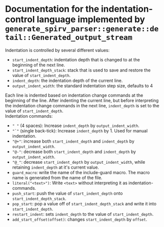 # Documentation for the indentation-control language implemented by `generate_spirv_parser::generate::detail::Generated_output_stream`

Indentation is controlled by several different values:
- `start_indent_depth`: indentation depth that is changed to at the beginning of the next line.
- `start_indent_depth_stack`: stack that is used to save and restore the value of `start_indent_depth`.
- `indent_depth`: the indentation depth of the current line.
- `output_indent_width`: the standard indentation step size, defaults to 4

Each line is indented based on indentation change commands at the beginning of the line. After indenting the current line, but before interpreting the indentation change commands in the next line, `indent_depth` is set to the value of `start_indent_depth`.  
Indentation commands:
- <code style="white-space: pre">"    "</code> (4 spaces): Increase `indent_depth` by `output_indent_width`.
- <code>"\`"</code> (single back-tick): Increase `indent_depth` by 1. Used for manual indentation.
- `"@+"`: increase both `start_indent_depth` and `indent_depth` by `output_indent_width`.
- `"@-"`: decrease both `start_indent_depth` and `indent_depth` by `output_indent_width`.
- `"@_"`: decrease `start_indent_depth` by `output_indent_width`, while retaining `indent_depth` at it's current value.
- `guard_macro`: write the name of the include-guard macro. The macro name is generated from the name of the file.
- `literal("<text>")`: Write `<text>` without interpreting it as indentation-commands.
- `push_start`: push the value of `start_indent_depth` onto `start_indent_depth_stack`.
- `pop_start`: pop a value off of `start_indent_depth_stack` and write it into `start_indent_depth`.
- `restart_indent`: sets `indent_depth` to the value of `start_indent_depth`.
- `add_start_offset(offset)`: changes `start_indent_depth` by `offset`.

